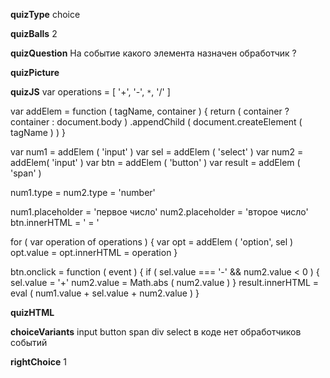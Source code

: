 ____quizType____
choice

____quizBalls____
2

____quizQuestion____
На событие какого элемента назначен обработчик ?

____quizPicture____


____quizJS____
var operations = [  '+',  '-',  `*`,  '/'  ]

var addElem = function ( tagName, container ) {
    return ( container ? container : document.body )
        .appendChild (
            document.createElement ( tagName )
        )
}

var num1 = addElem ( 'input' )
var sel = addElem ( 'select' )
var num2 = addElem( 'input' )
var btn = addElem ( 'button' )
var result = addElem ( 'span' )

num1.type = num2.type = 'number'

num1.placeholder = 'первое число'
num2.placeholder = 'второе число'
btn.innerHTML = ' = '

for ( var operation of operations ) {
    var opt = addElem ( 'option', sel )
    opt.value = opt.innerHTML = operation
}

btn.onclick = function ( event ) {
    if ( sel.value === '-' && num2.value < 0 ) {
        sel.value = '+'
        num2.value = Math.abs ( num2.value )
    }
    result.innerHTML = eval (
        num1.value + sel.value + num2.value
    )
}

____quizHTML____



____choiceVariants____
input
button
span
div
select
в коде нет обработчиков событий


____rightChoice____
1
